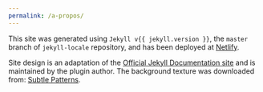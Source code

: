 ```yaml
---
permalink: /a-propos/
---
```


This site was generated using `Jekyll v{{ jekyll.version }}`, the `master` branch of `jekyll-locale` repository, and has been
deployed at [Netlify](https://netlify.com/).

Site design is an adaptation of the [Official Jekyll Documentation site](https://jekyllrb.com) and is maintained by the plugin author.
The background texture was downloaded from: [Subtle Patterns](https://www.toptal.com/designers/subtlepatterns/tactile-noise/).
